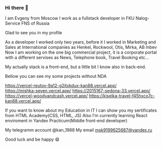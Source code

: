 ### Hi there 👋
I am Evgeny from Moscow
I work as a fullstack developer in FKU Nalog-Service FNS of Russia

Glad to see you in my profile

As a developer I worked only two years, before it I worked in Marketing and Sales at International companies as Henkel, Rockwool, Otis, Mirka, AB Inbev
Now I am working on the one big commercial project, it is a corporate portal with a different servises as News, Telephone book, Travel Booking etc...

My actually stack is a front-end, but a little bit I know also in back-end. 

Bellow you can see my some projects without NDA

https://vercel-reutov-9a12-g2itxkdux-kan88.vercel.app/ <br>
https://mishka-seven.vercel.app/
https://2015167-sedona-33.vercel.app/
https://vercel-woodyandcash.vercel.app/
https://kiselka-travel-f45hxco7c-kan88.vercel.app/

If you want to know about my Education in IT I can show you my sertificates from HTML Academy(CSS, HTML, JS)
Also I’m currently learning React enviroment in Yandex Practicum(Middle front-end developer)

My telegramm account @kan_1988
My email msk9199625687@yandex.ru

Good luck and be happy 😄


<!--
**kan88/kan88** is a ✨ _special_ ✨ repository because its `README.md` (this file) appears on your GitHub profile.

Here are some ideas to get you started:

- 🔭 I’m currently working on ...
- 🌱 I’m currently learning ...
- 👯 I’m looking to collaborate on ...
- 🤔 I’m looking for help with ...
- 💬 Ask me about ...
- 📫 How to reach me: ...
- 😄 Pronouns: ...
- ⚡ Fun fact: ...
-->
